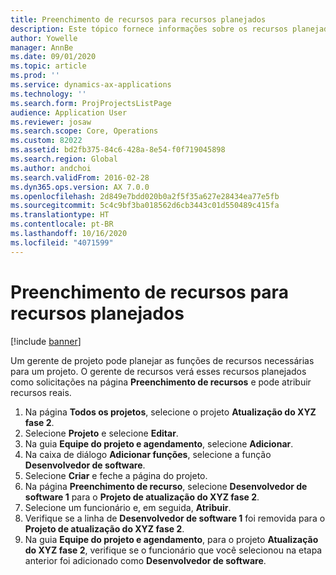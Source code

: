 ```yaml
---
title: Preenchimento de recursos para recursos planejados
description: Este tópico fornece informações sobre os recursos planejados para um projeto.
author: Yowelle
manager: AnnBe
ms.date: 09/01/2020
ms.topic: article
ms.prod: ''
ms.service: dynamics-ax-applications
ms.technology: ''
ms.search.form: ProjProjectsListPage
audience: Application User
ms.reviewer: josaw
ms.search.scope: Core, Operations
ms.custom: 82022
ms.assetid: bd2fb375-84c6-428a-8e54-f0f719045898
ms.search.region: Global
ms.author: andchoi
ms.search.validFrom: 2016-02-28
ms.dyn365.ops.version: AX 7.0.0
ms.openlocfilehash: 2d849e7bdd020b0a2f5f35a627e28434ea77e5fb
ms.sourcegitcommit: 5c4c9bf3ba018562d6cb3443c01d550489c415fa
ms.translationtype: HT
ms.contentlocale: pt-BR
ms.lasthandoff: 10/16/2020
ms.locfileid: "4071599"
---
```

# <a name="resource-fulfillment-for-planned-resources"></a>Preenchimento de recursos para recursos planejados

[!include [banner](../includes/banner.md)]

Um gerente de projeto pode planejar as funções de recursos necessárias para um projeto. O gerente de recursos verá esses recursos planejados como solicitações na página **Preenchimento de recursos** e pode atribuir recursos reais.

1. Na página **Todos os projetos**, selecione o projeto **Atualização do XYZ fase 2**.
2. Selecione **Projeto** e selecione **Editar**.
3. Na guia **Equipe do projeto e agendamento**, selecione **Adicionar**.
4. Na caixa de diálogo **Adicionar funções**, selecione a função **Desenvolvedor de software**.
5. Selecione **Criar** e feche a página do projeto.
6. Na página **Preenchimento de recurso**, selecione **Desenvolvedor de software 1** para o **Projeto de atualização do XYZ fase 2**.
7. Selecione um funcionário e, em seguida, **Atribuir**.
8. Verifique se a linha de **Desenvolvedor de software 1** foi removida para o **Projeto de atualização do XYZ fase 2**.
9. Na guia **Equipe do projeto e agendamento**, para o projeto **Atualização do XYZ fase 2**, verifique se o funcionário que você selecionou na etapa anterior foi adicionado como **Desenvolvedor de software**.
